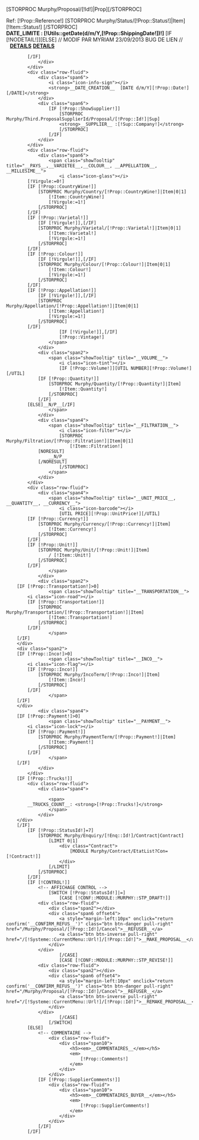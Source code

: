 [STORPROC Murphy/Proposal/[!Id!]|Prop][/STORPROC]
            <div class="row-fluid">
                <div class="span6 EnqDate">
                    <span class="label [!filter!]">Ref: [!Prop::Reference!]</span>
                   [STORPROC Murphy/Status/[!Prop::Status!]|Item]
		        <span class="label" style="background-color:[!Item::Color!]">[!Item::Status!]</span>
                   [/STORPROC]
                </div>
                <div class="span6 ">
                    <i class="icon-share-alt"></i>
                    <strong>__DATE_LIMITE__ : [!Utils::getDate(d/m/Y,[!Prop::ShippingDate!])!]</strong>
			[IF [!NODETAIL!]][ELSE]
// MODIF PAR MYRIAM 23/09/2013 BUG DE LIEN
//			<a style="margin-left:10px" href="/[!Systeme::CurrentMenu::Url!]/[!Enq::Id!]" class="btn btn-murphy pull-right">__DETAILS__</a>
			<a href="/[!Systeme::getMenu(Murphy/Proposal)!]/[!Prop::Id!]" class="btn btn-murphy pull-right">__DETAILS__</a>
				
			[/IF]
                </div>
            </div>
            <div class="row-fluid">
                <div class="span6">
                    <i class="icon-info-sign"></i>
                    <strong>__DATE_CREATION__  [DATE d/m/Y][!Prop::Date!][/DATE]</strong>
                </div>
                <div class="span6">
                	[IF [!Prop::ShowSupplier!]]
                		[STORPROC Murphy/Third.ProposalSupplierId/Proposal/[!Prop::Id!]|Sup]
                		<strong>__SUPPLIER__ :[!Sup::Company!]</strong>
                		[/STORPROC]
                	[/IF]
                </div>
            </div>
            <div class="row-fluid">
                <div class="span6">
                    <span class="showTooltip" title="__PAYS__,__VARIETEE__,__COLOUR__, __APPELLATION__, __MILLESIME__">
                        <i class="icon-glass"></i>
			[!Virgule:=0!]
			[IF [!Prop::CountryWine!]]
				[STORPROC Murphy/Country/[!Prop::CountryWine!]|Item|0|1]
					[!Item::CountryWine!]
					[!Virgule:=1!]
				[/STORPROC]
			[/IF]
			[IF [!Prop::Varietal!]]
				[IF [!Virgule!]],[/IF]
				[STORPROC Murphy/Varietal/[!Prop::Varietal!]|Item|0|1]
					[!Item::Varietal!]
					[!Virgule:=1!]
				[/STORPROC]
			[/IF]
			[IF [!Prop::Colour!]]
				[IF [!Virgule!]],[/IF]
				[STORPROC Murphy/Colour/[!Prop::Colour!]|Item|0|1]
					[!Item::Colour!]
					[!Virgule:=1!]
				[/STORPROC]
			[/IF]
			[IF [!Prop::Appellation!]]
				[IF [!Virgule!]],[/IF]
				[STORPROC Murphy/Appellation/[!Prop::Appellation!]|Item|0|1]
					[!Item::Appellation!]
					[!Virgule:=1!]
				[/STORPROC]
			[/IF]
                        [IF [!Virgule!]],[/IF]
                        [!Prop::Vintage!]
                    </span>
                </div>
                <div class="span2">
                    <span class="showTooltip" title="__VOLUME__">
                        <i class="icon-tint"></i>
                        [IF [!Prop::Volume!]][UTIL NUMBER][!Prop::Volume!][/UTIL]
				[IF [!Prop::Quantity!]]
					[STORPROC Murphy/Quantity/[!Prop::Quantity!]|Item]
						[!Item::Quantity!]
					[/STORPROC]
				[/IF]
			[ELSE]__N/P__[/IF]
                    </span>
                </div>
                <div class="span4">
                    <span class="showTooltip" title="__FILTRATION__">
                        <i class="icon-filter"></i>
                        [STORPROC Murphy/Filtration/[!Prop::Filtration!]|Item|0|1]
                        	[!Item::Filtration!]
				[NORESULT]
					__N/P__
				[/NORESULT]
                        [/STORPROC]
                    </span>
                </div>
            </div>
            <div class="row-fluid">
                <div class="span4">
                    <span class="showTooltip" title="__UNIT_PRICE__, __QUANTITY__, __CURRENCY__">
                        <i class="icon-barcode"></i>
                        [UTIL PRICE][!Prop::UnitPrice!][/UTIL]
			[IF [!Prop::Currency!]]
				[STORPROC Murphy/Currency/[!Prop::Currency!]|Item]
					[!Item::Currency!]
				[/STORPROC]
			[/IF]
			[IF [!Prop::Unit!]]
				[STORPROC Murphy/Unit/[!Prop::Unit!]|Item]
					/ [!Item::Unit!]
				[/STORPROC]
			[/IF]
                    </span>
                </div>
                <div class="span2">
		[IF [!Prop::Transportation!]>0]
                    <span class="showTooltip" title="__TRANSPORTATION__">
			<i class="icon-road"></i>
			[IF [!Prop::Transportation!]]
				[STORPROC Murphy/Transportation/[!Prop::Transportation!]|Item]
					[!Item::Transportation!]
				[/STORPROC]
			[/IF]
                    </span>
		[/IF]
		</div>
		<div class="span2">
		[IF [!Prop::Inco!]>0]
                    <span class="showTooltip" title="__INCO__">
			<i class="icon-flag"></i>
			[IF [!Prop::Inco!]]
				[STORPROC Murphy/IncoTerm/[!Prop::Inco!]|Item]
					[!Item::Inco!]
				[/STORPROC]
			[/IF]
                    </span>
		[/IF]
		</div>
                <div class="span4">
		[IF [!Prop::Payment!]>0]
                    <span class="showTooltip" title="__PAYMENT__">
			<i class="icon-lock"></i>
			[IF [!Prop::Payment!]]
				[STORPROC Murphy/PaymentTerm/[!Prop::Payment!]|Item]
					[!Item::Payment!]
				[/STORPROC]
			[/IF]
                    </span>
		[/IF]
                </div>
            </div>
        [IF [!Prop::Trucks!]]
            <div class="row-fluid">
                <div class="span4">
			
                    <span>
			__TRUCKS_COUNT__: <strong>[!Prop::Trucks!]</strong>
                    </span>
                </div>
	    </div>
        [/IF]
            [IF [!Prop::StatusId!]=7]
                [STORPROC Murphy/Enquiry/[!Enq::Id!]/Contract|Contract]
                    [LIMIT 0|1]
                        <div class="Contract">
                            [MODULE Murphy/Contract/EtatList?Con=[!Contract!]]
                        </div>
                    [/LIMIT]
                [/STORPROC]
            [/IF]
            [IF [!CONTROL!]]
            	<!-- AFFICHAGE CONTROL -->
                    [SWITCH [!Prop::StatusId!]|=]
                        [CASE [!CONF::MODULE::MURPHY::STP_DRAFT!]]
				<div class="row-fluid">
					<div class="span2"></div>
					<div class="span6 offset4">
						<a style="margin-left:10px" onclick="return confirm('__CONFIRM_REFUS__')" class="btn btn-danger pull-right" href="/Murphy/Proposal/[!Prop::Id!]/Cancel">__REFUSER__</a>
						<a class="btn btn-inverse pull-right" href="/[!Systeme::CurrentMenu::Url!]/[!Prop::Id!]">__MAKE_PROPOSAL__</a>
					</div>
				</div>
                        [/CASE]
                        [CASE [!CONF::MODULE::MURPHY::STP_REVISE!]]
				<div class="row-fluid">
					<div class="span2"></div>
					<div class="span6 offset4">
						<a style="margin-left:10px" onclick="return confirm('__CONFIRM_REFUS__')" class="btn btn-danger pull-right" href="/Murphy/Proposal/[!Prop::Id!]/Cancel">__REFUSER__</a>
						<a class="btn btn-inverse pull-right" href="/[!Systeme::CurrentMenu::Url!]/[!Prop::Id!]">__REMAKE_PROPOSAL__</a>
					</div>
				</div>
                        [/CASE]
                    [/SWITCH]
            [ELSE]
			    <!-- COMMENTAIRE -->
			        <div class="row-fluid">
			            <div class="span10"> 
		                    <h5><em>__COMMENTAIRES__</em></h5>
		                    <em>
		                    	[!Prop::Comments!]
		                    </em>
			            </div>
			        </div>
			    [IF [!Prop::SupplierComments!]]
			        <div class="row-fluid">
			            <div class="span10"> 
		                    <h5><em>__COMMENTAIRES_BUYER__</em></h5>
		                    <em>
		                    	[!Prop::SupplierComments!]
		                    </em>
			            </div>
			        </div>
			    [/IF]
            [/IF]
